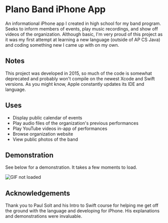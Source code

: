 # Plano Band iPhone App
An informational iPhone app I created in high school for my band program. Seeks to inform members of events, play music recordings, and show off videos of the organization. Although basic, I'm very proud of this project as it was my first attempt at learning a new language (outside of AP CS Java) and coding something new I came up with on my own.

## Notes
This project was developed in 2015, so much of the code is somewhat deprecated and probably won't compile on the newest Xcode and Swift versions. As you might know, Apple constantly updates its IDE and language.

## Uses
* Display public calendar of events
* Play audio files of the organization's previous performances
* Play YouTube videos in-app of performances
* Browse organization website
* View public photos of the band

## Demonstration
See below for a demonstration. It takes a few moments to load.

![GIF not loaded](https://github.com/Oblivion00/Plano-Band-iPhone-App/blob/master/PlanoBand.gif)

## Acknowledgements
Thank you to Paul Solt and his Intro to Swift course for helping me get off the ground with the language and developing for iPhone. His explanations and demonstrations were invaluable.

